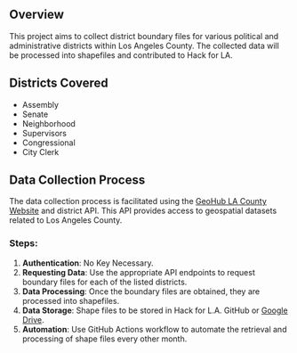 ## Overview
This project aims to collect district boundary files for various political and administrative districts within Los Angeles County. The collected data will be processed into shapefiles and contributed to Hack for LA.

## Districts Covered
- Assembly
- Senate
- Neighborhood
- Supervisors
- Congressional
- City Clerk

## Data Collection Process
The data collection process is facilitated using the [GeoHub LA County Website](https://geohub.lacity.org/search?collection=Dataset) and district API. This API provides access to geospatial datasets related to Los Angeles County.

### Steps:
1. **Authentication**: No Key Necessary.
2. **Requesting Data**: Use the appropriate API endpoints to request boundary files for each of the listed districts.
3. **Data Processing**: Once the boundary files are obtained, they are processed into shapefiles.
4. **Data Storage**: Shape files to be stored in Hack for L.A. GitHub or [Google Drive](https://drive.google.com/drive/folders/1KsIfAFmp0ArLauvHY1k9wRc9ZXaPDahe).
5. **Automation**: Use GitHub Actions workflow to automate the retrieval and processing of shape files every other month.
